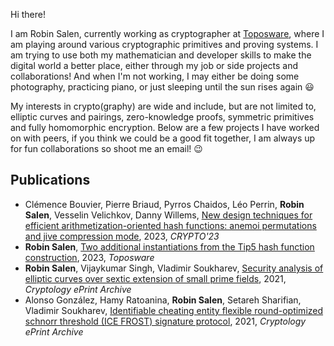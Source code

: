 Hi there!

I am Robin Salen, currently working as cryptographer at [Toposware](https://toposware.com/),
where I am playing around various cryptographic primitives and proving systems. I am trying to 
use both my mathematician and developer skills to make the digital world a better place, either
through my job or side projects and collaborations! And when I'm not working, I may either be doing
some photography, practicing piano, or just sleeping until the sun rises again 😃

My interests in crypto(graphy) are wide and include, but are not limited to, elliptic curves and pairings,
zero-knowledge proofs, symmetric primitives and fully homomorphic encryption. Below are a few projects I
have worked on with peers, if you think we could be a good fit together, I am always up for fun collaborations
so shoot me an email! 😉

## Publications

- Clémence Bouvier, Pierre Briaud, Pyrros Chaidos, Léo Perrin, **Robin Salen**, Vesselin Velichkov, Danny Willems, [New design techniques for efficient arithmetization-oriented hash functions: anemoi permutations and jive compression mode](https://link.springer.com/chapter/10.1007/978-3-031-38548-3_17), 2023, *CRYPTO'23*
- **Robin Salen**, [Two additional instantiations from the Tip5 hash function construction](https://toposware.com/paper_tip5.pdf), 2023, *Toposware*
- **Robin Salen**, Vijaykumar Singh, Vladimir Soukharev, [Security analysis of elliptic curves over sextic extension of small prime fields](https://eprint.iacr.org/2022/277), 2021, *Cryptology ePrint Archive*
- Alonso González, Hamy Ratoanina, **Robin Salen**, Setareh Sharifian, Vladimir Soukharev, [Identifiable cheating entity flexible round-optimized schnorr threshold (ICE FROST) signature protocol](https://eprint.iacr.org/2021/1658), 2021, *Cryptology ePrint Archive*